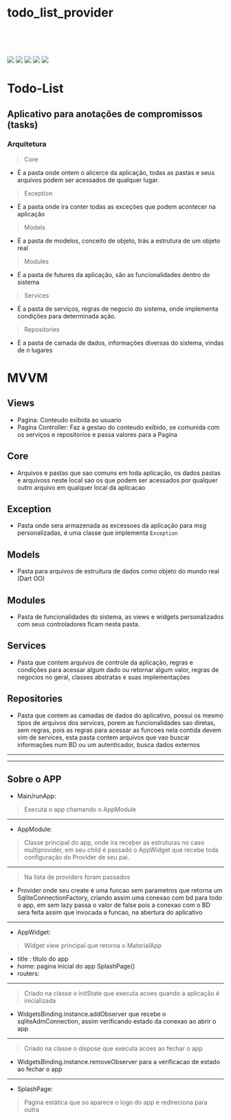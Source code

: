 # todo_list_provider

<br>
<br>
<br>

![](/Img/todo_login.jpg)
![](/Img/todo_cadastro.jpg)
![](/Img/todo_drawer.jpg)
![](/Img/todo_new.jpg)
![](/Img/todo_tasks.jpg)

# Todo-List

## Aplicativo para anotações de compromissos (tasks)

### Arquitetura

>Core

- É a pasta onde ontem o alicerce da aplicação, todas as pastas e seus arquivos podem ser acessados de qualquer lugar.

>Exception

- É a pasta onde ira conter todas as exceções que podem acontecer na aplicação

>Models

- É a pasta de modelos, conceito de objeto, trás a estrutura de um objeto real

>Modules

- É a pasta de futures da aplicação, são as funcionalidades dentro do sistema

>Services

- É a pasta de serviços, regras de negocio do sistema, onde implementa condições para determinada ação.

>Repositories

- É a pasta de camada de dados, informações diversas do sistema, vindas de <i>n</i> lugares

# MVVM

## Views

- Pagina: Conteudo exibida ao usuario
- Pagina Controller: Faz a gestao do conteudo exibido, se comunida com os serviços e repositorios e passa valores para a Pagina

## Core

- Arquivos e pastas que sao comuns em toda aplicação, os dados pastas e arquivoss neste local sao os que podem ser acessados por qualquer outro arquivo em qualquer local da aplicacao

## Exception

- Pasta onde sera armazenada as excessoes da aplicação para msg personalizadas, é uma classe que implementa ```Exception```

## Models

- Pasta para arquivos de estruitura de dados como objeto do mundo real (Dart OO)

## Modules

- Pasta de funcionalidades do sistema, as views e widgets personalizados com seus controladores ficam nesta pasta.

## Services

- Pasta que contem arquivos de controle da aplicação, regras e condições para acessar algum dado ou retornar algum valor, regras de negocios no geral, classes abstratas e suas implementações

## Repositories

- Pasta que contem as camadas de dados do aplicativo, possui os mesmo tipos de arquivos dos services, porem as funcionalidades sao diretas, sem regras, pois as regras para acessar as funcoes nela contida devem vim de services, esta pasta contem arquivos que vao buscar informações num BD ou um autenticador, busca dados externos

***
***

## Sobre o APP

- Main/runApp: 

>Executa o app chamando o AppModule
***

- AppModule:

>Classe principal do app, onde ira receber as estruturas no caso multiprovider, em seu child é passado o AppWidget que recebe toda configuração do Provider de seu pai.
***
>Na lista de providers foram passados

- Provider onde seu create é uma funcao sem parametros que retorna um SqliteConnectionFactory, criando assim uma conexao com bd para todo o app, em sem lazy passa o valor de false pois a conexao com o BD sera feita assim que invocada a funcao, na abertura do aplicativo

***

- AppWidget:

>Widget view principal que retorna o MaterialApp

- title : titulo do app
- home: pagina inicial do app SplashPage()
- routers:

***
>Criado na classe o initState que executa acoes quando a aplicação é inicializada

- WidgetsBinding.instance.addObserver que recebe o sqliteAdmConnection, assim verificando estado da conexao ao abrir o app

***
>Criado na classe o dispose que executa acoes ao fechar o app

- WidgetsBinding.instance.removeObserver para a verificacao de estado ao fechar o app

***

- SplashPage:

> Pagina estática que so aparece o logo do app e redireciona para outra
